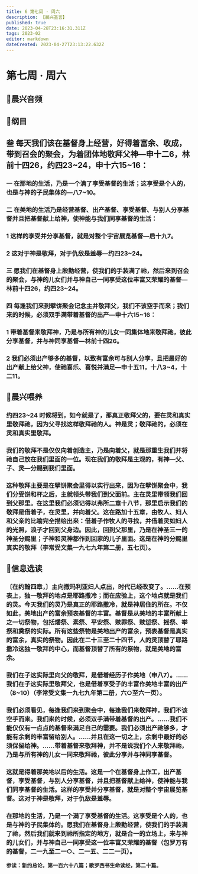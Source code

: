 ```yaml
---
title: 6 第七周 · 周六
description: 【晨兴圣言】
published: true
date: 2023-04-28T23:16:31.311Z
tags: 2023-02
editor: markdown
dateCreated: 2023-04-27T23:13:22.632Z
---
```


# 第七周 **·** 周六

## 🎵晨兴音频

## 📙纲目

## **叁	每天我们该在基督身上经营，好得着富余、收成，带到召会的聚会，为着团体地敬拜父神—申十二6，林前十四26，约四23~24，申十六15~16：**

### 一	在那地的生活，乃是一个满了享受基督的生活；这享受是个人的，也是与神的子民集体的—八7~10。

### 二	在美地的生活乃是经营基督、出产基督、享受基督、与别人分享基督并且把基督献上给神，使神能与我们同享基督的生活：

### 1	这样的享受并分享基督，就是对整个宇宙展览基督—启十九7。

### 2	这对于神是敬拜，对于仇敌是羞辱—约四23~24。

### 三	愿我们在基督身上殷勤经营，使我们的手装满了祂，然后来到召会的聚会，与神的儿女们并与神自己一同享受这位丰富又荣耀的基督—林前十四26，约四23~24。

### 四	每逢我们来到擘饼聚会记念主并敬拜父，我们不该空手而来；我们来的时候，必须双手满带着基督的出产—申十六15~16：

### 1	带着基督来敬拜神，乃是与所有神的儿女一同集体地来敬拜祂，彼此分享基督，并与神同享基督—林前十四26。

### 2	我们必须出产够多的基督，以致有富余可与别人分享，且把最好的出产献上给父神，使祂喜乐、喜悦并满足—申十五11，十八3~4，十二11。

## 📙晨兴喂养

### **约四23~24	时候将到，如今就是了，那真正敬拜父的，要在灵和真实里敬拜祂，因为父寻找这样敬拜祂的人。神是灵；敬拜祂的，必须在灵和真实里敬拜。**

### 我们的敬拜不是仅仅向着创造主，乃是向着父，就是那重生我们并将祂自己放在我们里面的一位。现在我们的敬拜是主观的，有神—父、子、灵—分赐到我们里面。

### 这种敬拜主要是在擘饼聚会里得以实行出来，因为在擘饼聚会中，我们分受饼和杯之后，主就领头带我们到父面前。主在灵里带领我们回到父那里。在这里我们必须记得以弗所二章十八节，那里启示我们的敬拜是借着子，在灵里，并向着父。这在路加十五章，由牧人、妇人和父亲的比喻完全描绘出来：借着子作牧人的寻找，并借着灵如妇人的光照，浪子才回到父身边。因此，回到父那里，乃是在神圣三一的神圣分赐里；子神和灵神都作到回家的儿子里面。这是在神的分赐里真实的敬拜（李常受文集一九七九年第二册，五七页）。

## 📙信息选读

### 〔在约翰四章，〕主向撒玛利亚妇人点出，时代已经改变了。……在预表上，独一敬拜的地点是耶路撒冷；而在应验上，这个地点就是我们的灵。今天我们的灵乃是真正的耶路撒冷，就是神居住的所在。不仅如此，美地出产的富余预表基督的丰富。基督是从美地的丰富所献上之一切祭物，包括燔祭、素祭、平安祭、赎罪祭、赎愆祭、摇祭、举祭和奠祭的实际。所有这些祭物是美地出产的富余，预表基督是真实的富余，真实的祭物。因此在二十三至二十四节，人的灵顶替了耶路撒冷这独一敬拜的中心，而基督顶替了所有的祭物，就是美地的富余。

### 我们在子这实际里向父的敬拜，是借着经历子作美地（申八7）。……我们在子这实际里敬拜父，也是借着享受子的丰富作美地丰富的出产（8~10）（李常受文集一九七九年第二册，六○至六一页）。

### 我们必须看见，每逢我们来到聚会中，每逢我们来敬拜神，我们不该空手而来。我们来的时候，必须双手满带着基督的出产。……我们不能仅仅有一点点的基督来满足自己的需要。我们必须出产祂够多，才能有余剩的丰富留给别人。……并且在这一切之上，余剩中最好的必须保留给神。……带着基督来敬拜神，并不是说我们个人来敬拜祂，乃是与所有神的儿女一同来敬拜祂，彼此分享并与神同享基督。

### 这就是得着那美地以后的生活。这是一个在基督身上作工，出产基督，享受基督，与别人分享基督，并且把基督献上给神，使神能与我们同享基督的生活。这样的享受并分享基督，就是对整个宇宙展览基督。这对于神是敬拜，对于仇敌是羞辱。

### 在那地的生活，乃是一个满了享受基督的生活。这享受是个人的，也是与神的子民集体的。愿我们在基督身上殷勤经营，使我们的手装满了祂，然后我们就来到祂所指定的地方，就是合一的立场上，来与神的儿女们，并与神自己一同享受这一位丰富又荣耀的基督（包罗万有的基督，二一九至二一○、二一五、二二一页）。

**参读：新约总论，第一百六十八篇；歌罗西书生命读经，第二十篇。**